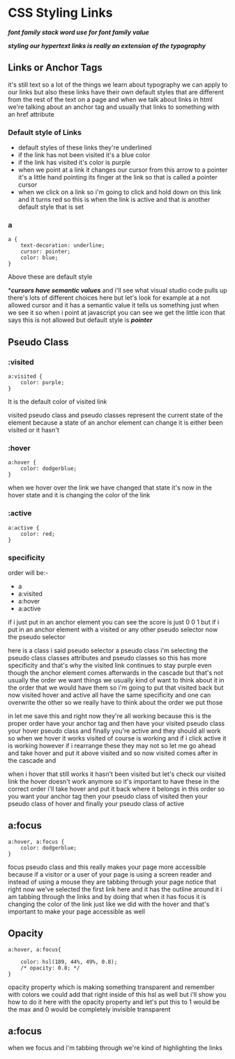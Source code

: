 # CSS Styling Links

***font family stack word use for font family value***

***styling our hypertext links is really an extension of the typography***

## Links or Anchor Tags

it's still text so a lot of the things we learn about typography we can apply to our links but also these links have
their own default styles that are different from the rest of the text on a page and when we talk about links in html we're talking about an anchor tag and usually that links to something with an href attribute 

### Default style of Links 
- default styles of these links they're underlined
- if the link has not been visited it's a blue color
- if the link has visited it's color is purple
- when we point at a link it changes our cursor from this arrow to a pointer it's a little hand pointing its finger at the link so that is called a pointer cursor
- when we click on a link so i'm going to click and hold down on this link and it turns red so this is when the link is active and that is another default style that is set

### a 
```
a {
    text-decoration: underline; 
    cursor: pointer;
    color: blue;
}
```
Above these are default style 

****cursors have semantic values*** and i'll see what visual studio code pulls up there's lots of different choices here but let's look for example at a not allowed cursor and it has a semantic value it tells us something just when we see it so when i point at javascript you can see we get the little icon that says this is not allowed but default style is ***pointer***


## Pseudo Class 

### :visited
```
a:visited {
    color: purple;
}
```
It is the default color of visited link 

visited pseudo class and pseudo classes represent the current state of the element because a state of an anchor element can change it is either been visited or it hasn't

### :hover
```
a:hover {
    color: dodgerblue;
}
```

when we hover over the link we have changed that state it's now in the hover state and it is changing the color of the link

### :active 
```
a:active {
    color: red;
}
```

### specificity

order will be:- 
- a
- a:visited
- a:hover
- a:active

if i just put in an anchor element you can see the score is just 0 0 1 but if i put in an anchor element with a visited or any other pseudo selector now the pseudo selector

here is a class i said pseudo selector a pseudo class i'm selecting the pseudo class classes attributes and pseudo classes so this has more specificity and that's why the visited link continues to stay purple even though the anchor element comes afterwards in the cascade but that's not usually the order we want things we usually kind of want to think about it in the order that we would have them so i'm going to put that visited back but now visited hover and active all have the same specificity and one can overwrite the other so we really have to think about the order we put those

in let me save this and right now they're all working because this is the proper order have your anchor tag and then have your visited pseudo class your hover pseudo class and finally you're active and they should all work so when we hover it works visited of course is working and if i click active it is working however if i rearrange these they may not so let me go ahead and take hover and put it above visited and so now visited comes after in the cascade and

when i hover that still works it hasn't been visited but let's check our visited link the hover doesn't work anymore so it's important to have these in the correct order i'll take hover and put it back where it belongs in this order so you want your anchor tag then your pseudo class of visited then your pseudo class of hover and finally your pseudo class of active 

## a:focus
```
a:hover, a:focus {
    color: dodgerblue;
}
```

focus pseudo class and this really makes your page more accessible because if a visitor or a user of your page is using a screen reader and instead of using a mouse they are tabbing through your page notice that right now we've selected the first link here and it has the outline around it i am tabbing through the links and by doing that when it has focus it is changing the color of the link just like we did with the hover and that's important to make your page accessible as well


## Opacity 
```
a:hover, a:focus{

    color: hsl(189, 44%, 49%, 0.8);
    /* opacity: 0.8; */
}
```
opacity property which is making something transparent and remember with colors we could add that right inside of this hsl as well but i'll show you how to do it here with the opacity property and let's put this to 1 would be the max and 0 would be completely invisible transparent

## a:focus

when we focus and i'm tabbing through we're kind of highlighting the links